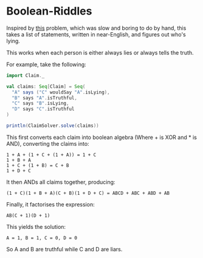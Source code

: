# Boolean-Riddles

Inspired by [this](http://www.maths.manchester.ac.uk/mathsbombe/problem.php?index=2) problem, which was slow and
boring to do by hand, this takes a list of statements, written in near-English, and figures out who's lying.

This works when each person is either always lies or always tells the truth.

For example, take the following:

```scala
import Claim._

val claims: Seq[Claim] = Seq(
  "A" says ("C" wouldSay "A".isLying),
  "B" says "A".isTruthful,
  "C" says "B".isLying,
  "D" says "C".isTruthful
)

println(ClaimSolver.solve(claims))
```

This first converts each claim into boolean algebra (Where + is XOR and * is AND), converting the claims into:

    1 + A + (1 + C + (1 + A)) = 1 + C
    1 + B + A
    1 + C + (1 + B) = C + B
    1 + D + C

It then ANDs all claims together, producing:

    (1 + C)(1 + B + A)(C + B)(1 + D + C) = ABCD + ABC + ABD + AB

Finally, it factorises the expression:

    AB(C + 1)(D + 1)

This yields the solution:

    A = 1, B = 1, C = 0, D = 0

So A and B are truthful while C and D are liars.
